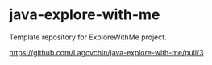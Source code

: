 # java-explore-with-me
Template repository for ExploreWithMe project.

https://github.com/Lagovchin/java-explore-with-me/pull/3
